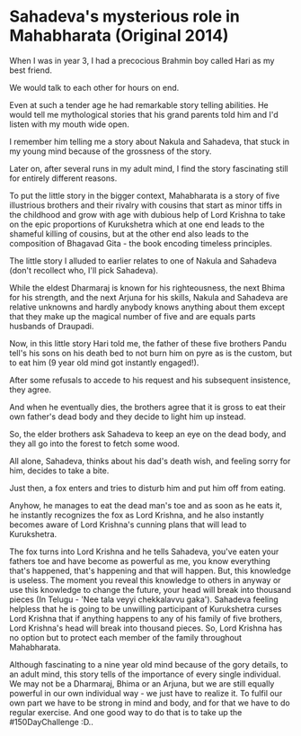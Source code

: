 # Sahadeva's mysterious role in Mahabharata (Original 2014)


When I was in year 3, I had a precocious Brahmin boy called Hari as my best friend. 

We would talk to each other for hours on end. 

Even at such a tender age he had remarkable story telling abilities. 
He would tell me mythological stories that his grand parents told him and I'd listen with my mouth wide open. 

I remember him telling me a story about Nakula and Sahadeva, that stuck in my young mind because of the grossness of the story. 

Later on, after several runs in my adult mind, I find the story fascinating still for entirely different reasons.

To put the little story in the bigger context, Mahabharata is a story of five illustrious brothers and their rivalry with cousins that start as minor tiffs in the childhood and grow with age with dubious help of Lord Krishna to take on the epic proportions of Kurukshetra which at one end leads to the shameful killing of cousins, but at the other end also leads to the composition of Bhagavad Gita - the book encoding timeless principles.

The little story I alluded to earlier relates to one of Nakula and Sahadeva (don't recollect who, I'll pick Sahadeva). 

While the eldest Dharmaraj is known for his righteousness, the next Bhima for his strength, and the next Arjuna for his skills, Nakula and Sahadeva are relative unknowns and hardly anybody knows anything about them except that they make up the magical number of five and are equals parts husbands of Draupadi.

Now, in this little story Hari told me, the father of these five brothers Pandu tell's his sons on his death bed to not burn him on pyre as is the custom, but to eat him (9 year old mind got instantly engaged!). 

After some refusals to accede to his request and his subsequent insistence, they agree. 

And when he eventually dies, the brothers agree that it is gross to eat their own father's dead body and they decide to light him up instead.

So, the elder brothers ask Sahadeva to keep an eye on the dead body, and they all go into the forest to fetch some wood. 

All alone, Sahadeva, thinks about his dad's death wish, and feeling sorry for him, decides to take a bite. 

Just then, a fox enters and tries to disturb him and put him off from eating. 

Anyhow, he manages to eat the dead man's toe and as soon as he eats it, he instantly recognizes the fox as Lord Krishna, and he also instantly becomes aware of Lord Krishna's cunning plans that will lead to Kurukshetra.

The fox turns into Lord Krishna and he tells Sahadeva, you've eaten your fathers toe and have become as powerful as me, you know everything that's happened, that's happening and that will happen. But, this knowledge is useless. The moment you reveal this knowledge to others in anyway or use this knowledge to change the future, your head will break into thousand pieces (In Telugu - 'Nee tala veyyi chekkalavvu gaka'). Sahadeva feeling helpless that he is going to be unwilling participant of Kurukshetra curses Lord Krishna that if anything happens to any of his family of five brothers, Lord Krishna's head will break into thousand pieces. So, Lord Krishna has no option but to protect each member of the family throughout Mahabharata.

Although fascinating to a nine year old mind because of the gory details, to an adult mind, this story tells of the importance of every single individual. We may not be a Dharmaraj, Bhima or an Arjuna, but we are still equally powerful in our own individual way - we just have to realize it. To fulfil our own part we have to be strong in mind and body, and for that we have to do regular exercise. And one good way to do that is to take up the #150DayChallenge :D..